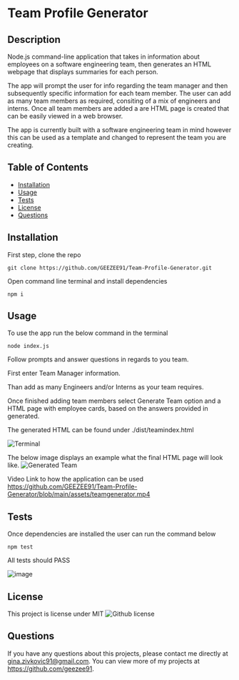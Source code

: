# Team Profile Generator
  
 
 
  
 ## Description 
  Node.js command-line application that takes in information about employees on a software engineering team, then generates an HTML webpage that displays summaries for each person.
  
The app will prompt the user for info regarding the team manager and then subsequently specific information for each team member. The user can add as many team members as required, consiting of a mix of engineers and interns. Once all team members are added a are HTML page is created that can be easily viewed in a web browser.

The app is currently built with a software engineering team in mind however this can be used as a template and changed to represent the team you are creating.

  ## Table of Contents
  * [Installation](#installation)
  * [Usage](#usage)
  * [Tests](#tests)
  * [License](#license)
  * [Questions](#questions)
  
  

## Installation 
  First step, clone the repo 
  
    git clone https://github.com/GEEZEE91/Team-Profile-Generator.git
  
  Open command line terminal and install dependencies
    
    npm i

## Usage 
  To use the app run the below command in the terminal
  
    node index.js

  Follow prompts and answer questions in regards to you team.
  
  First enter Team Manager information.
  
  Than add as many Engineers and/or Interns as your team requires. 
  
  Once finished adding team members select Generate Team option and a HTML page with employee cards, based on the answers provided in generated.
  
  The generated HTML can be found under ./dist/teamindex.html
  
![Terminal ](https://user-images.githubusercontent.com/3950562/197588925-cf108e92-32f8-492d-ae47-f35b631bc6fe.png)

The below image displays an example what the final HTML page will look like.
![Generated Team](https://user-images.githubusercontent.com/3950562/197588957-7a638620-58d9-4c29-9720-7a661c7547c5.png)

Video Link to how the application can be used
https://github.com/GEEZEE91/Team-Profile-Generator/blob/main/assets/teamgenerator.mp4


 ## Tests
Once dependencies are installed the user can run the command below

    npm test
All tests should PASS

![image](https://user-images.githubusercontent.com/3950562/197588621-75746710-2f66-4e00-9f39-9f999b5bf178.png)

## License 
This project is license under MIT
  ![Github license](http://img.shields.io/badge/license-MIT-blue.svg)
  
## Questions
  If you have any questions about this projects, please contact me directly at gina.zivkovic91@gmail.com. You can view more of my projects at https://github.com/geezee91.
